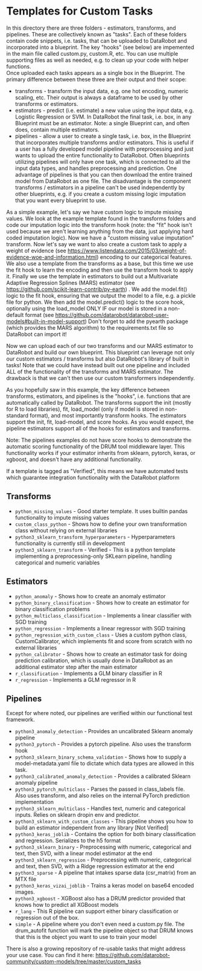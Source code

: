 # Templates for Custom Tasks

In this directory there are three folders - estimators, transforms, and pipelines. 
These are collectively known as "tasks". Each of these folders
contain code snippets, i.e. tasks, that can be uploaded to DataRobot and incorporated into a blueprint. 
The key "hooks" (see below) are impemented in the main file called custom.py, custom.R, etc. You 
can use multiple supporting files as well as needed, e.g. to clean up your code with helper functions.  
Once uploaded each tasks appears as a single box in the Blueprint. 
The primary difference between these three are their output and their scope:

* transforms - transform the input data, e.g. one hot encoding, numeric scaling, etc. 
  Their output is always a dataframe to be used by other transforms or estimators.
* estimators - predict (i.e. estimate) a new value using the input data, e.g. Logistic Regression or SVM. 
  In DataRobot the final task, i.e. box, in any Blueprint must be an estimator. Note: a single Blueprint
  can, and often does, contain multiple estimators.
* pipelines - allow a user to create a single task, i.e. box, in the Blueprint that incorporates
multiple transforms and/or estimators. This is useful if a user has a fully developed model pipeline
  with preprocessing and just wants to upload the entire functionality to DataRobot. Often 
  blueprints utilizing pipelines will only have one task, which is connected to all the 
  input data types, and handles preprocessing and prediction. One advantage of pipelines is that you can 
  then download the entire trained model from DataRobot as one file. The disadvantage is the component 
  transforms / estimators in a pipeline can't be used independently by other blueprints, e.g. if 
  you create a custom missing logic imputation that you want every blueprint to use. 

As a simple example, let's say we have custom logic to impute missing values. We look at the 
example template found in the transforms folders and code our imputation logic into the 
transform hook (note: the "fit" hook isn't used because we aren't learning anything from the data, just applying hard coded imputation logic). 
Now we have a "custom missing value imputation" transform. Now let's say we want to also create a custom task to apply a weight of evidence 
(see https://www.listendata.com/2015/03/weight-of-evidence-woe-and-information.html) encoding to 
our categorical features. We also use a template from the transforms as a base, but this time
we use the fit hook to learn the encoding and then use the transform hook to apply it. 
Finally we use the template in estimators to build out a 
Multivariate Adaptive Regression Splines (MARS) estimator (see https://github.com/scikit-learn-contrib/py-earth) . We add the model.fit() logic to the fit 
hook, ensuring that we output the model to a file, e.g. a pickle file for python. 
We then add the model.predict() logic to the score hook, optionally using the load_model ONLY IF our model
is stored in a non-default format (see https://github.com/datarobot/datarobot-user-models#built-in-model-support)
Don't forget to add the pyearth package (which provides the MARS algorithm) to the requirements.txt file 
so DataRobot can import it!

Now we can upload each of our two transforms and our MARS estimator to DataRobot and build our own blueprint. This 
blueprint can leverage not only our custom estimators / transforms but also DataRobot's library of built in tasks!
Note that we could have instead built out one pipeline and included ALL of the functionality of the transforms
and MARS estimator. The drawback is that we can't then use our custom transformers independently. 

As you hopefully saw in this example, the key difference between transforms, estimators, and pipelines
is the "hooks", i.e. functions that are automatically called by DataRobot. The transforms support the 
init (mostly for R to load libraries), fit, load_model (only if model is stored in non-standard format), 
and most importantly transform hooks. The estimators support the init, fit, load-model, and score 
hooks. As you would expect, the pipeline estimators support all of the hooks for estimators and transforms.


Note: The pipelines examples do not have score hooks to demonstrate the automatic
scoring functionality of the DRUM tool middleware layer. This functionality works if your estimator
inherits from sklearn, pytorch, keras, or xgboost, and doesn't have any additional functionality.

If a template is tagged as "Verified", this means we have automated tests which guarantee
integration functionality with the DataRobot platform

## Transforms

* `python_missing_values` - Good starter template. It uses builtin pandas functionality to impute
  missing values
* `custom_class_python` - Shows how to define your own transformation class without relying on
  external libraries
* `python3_sklearn_transform_hyperparameters` - Hyperparameters functionality is currently still in
  development
* `python3_sklearn_transform` - Verified - This is a python template implementing a
  preprocessing-only SKLearn pipeline, handling categorical and numeric variables

## Estimators

* `python_anomaly` - Shows how to create an anomaly estimator
* `python_binary_classification` - Shows how to create an estimator for binary
  classification problems
* `python_multiclass_classification` - Implements a linear classifier with SGD training
* `python_regression` - Implements a linear regressor with SGD training
* `python_regression_with_custom_class` - Uses a custom python class, CustomCalibrator, which
  implements fit and score from scratch with no external libraries
* `python_calibrator` - Shows how to create an estimator task for doing prediction calibration,
  which is usually done in DataRobot as an additional estimator step after the main estimator
* `r_classification` - Implements a GLM binary classifier in R
* `r_regression` - Implements a GLM regressor in R

## Pipelines

Except for where noted, our pipelines are verified within our functional test framework.

* `python3_anomaly_detection` - Provides an uncalibrated Sklearn anomaly pipeline
* `python3_pytorch` - Provides a pytorch pipeline. Also uses the transform hook
* `python3_sklearn_binary_schema_validation` - Shows how to supply a model-metadata.yaml file to
  dictate which data types are allowed in this task.
* `python3_calibrated_anomaly_detection` - Provides a calibrated Sklearn anomaly pipeline
* `python3_pytorch_multiclass` - Parses the passed in class_labels file. Also uses transform, and
  also relies on the internal PyTorch prediction implementation
* `python3_sklearn_multiclass` - Handles text, numeric and categorical inputs. Relies on sklearn
  dropin env and predictor.
* `python3_sklearn_with_custom_classes` - This pipeline shows you how to build an estimator
  independent from any library [Not Verified]
* `python3_keras_joblib` - Contains the option for both binary classification and regression.
  Serializes to the h5 format
* `python3_sklearn_binary` - Preprocessing with numeric, categorical and text, then SVD, with a
  linear model estimator at the end
* `python3_sklearn_regression` - Preprocessing with numeric, categorical and text, then SVD, with a
  Ridge regression estimator at the end
* `python3_sparse` - A pipeline that intakes sparse data (csr_matrix) from an MTX file
* `python3_keras_vizai_joblib` - Trains a keras model on base64 encoded images.
* `python3_xgboost` - XGBoost also has a DRUM predictor provided that knows how to predict all
  XGBoost models
* `r_lang` - This R pipeline can support either binary classification or regression out of the box.
* `simple` - A pipeline where you don't even need a custom.py file. The drum_autofit function will
  mark the pipeline object so that DRUM knows that this is the object you want to use to train your
  model

There is also a growing repository of re-usable tasks that might address your use case. You can find
it here: https://github.com/datarobot-community/custom-models/tree/master/custom_tasks